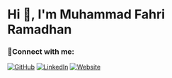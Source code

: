 # Hi 👋, I'm Muhammad Fahri Ramadhan

### 🤙Connect with me:
[![GitHub](https://img.shields.io/badge/github-%23121011.svg?style=for-the-badge&logo=github&logoColor=white)](https://github.com/fahri-r/)
[![LinkedIn](https://img.shields.io/badge/linkedin-%230077B5.svg?style=for-the-badge&logo=linkedin&logoColor=white)](https://linkedin.com/in/fahri-r/)
[![Website](https://img.shields.io/badge/website-000000?style=for-the-badge&logo=About.me&logoColor=white)](https://fahri-r.com/)
